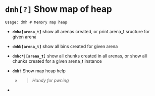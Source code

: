 <!-- TITLE: dmh -->

#  **`dmh[?]`** Show map of heap


```text
Usage: dmh # Memory map heap
```


- **`dmha[arena_t]`** show all arenas created, or print arena_t sructure for given arena
- **`dmhb[arena_t]`** show all bins created for given arena
- **`dmhc*|[arena_t]`** show all chunks created in all arenas, or show all chunks created for a given arena_t instance
- **`dmh?`** Show map heap help
    - > _Handy for pwning_

- 